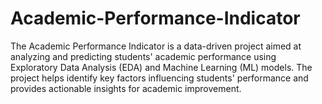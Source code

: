 # Academic-Performance-Indicator
The Academic Performance Indicator is a data-driven project aimed at analyzing and predicting students' academic performance using Exploratory Data Analysis (EDA) and Machine Learning (ML) models. The project helps identify key factors influencing students' performance and provides actionable insights for academic improvement.
